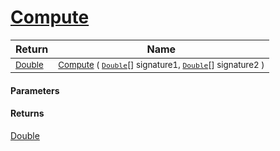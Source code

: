 # [Compute](./Dtw-100664276.md)



| Return | Name | 
| --- | --- | 
| <sub>[Double](https://docs.microsoft.com/en-us/dotnet/api/System.Double)</sub>| <sub>[Compute](./Dtw-100664276.md) ( [`Double`](https://docs.microsoft.com/en-us/dotnet/api/System.Double)[] signature1, [`Double`](https://docs.microsoft.com/en-us/dotnet/api/System.Double)[] signature2 )</sub>| <br>


#### Parameters

#### Returns
[Double](https://docs.microsoft.com/en-us/dotnet/api/System.Double)